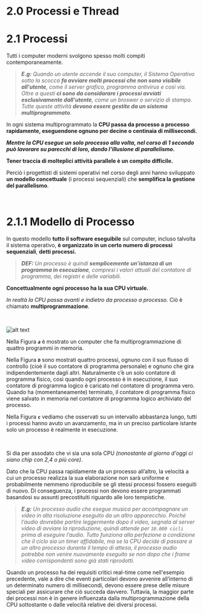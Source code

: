 # 2.0 Processi e Thread

# 2.1 Processi

Tutti i computer moderni svolgono spesso molti compiti contemporaneamente. 

>***E.g:*** *Quando un utente accende il suo computer, il Sistema Operativo sotto la scocca **fa avviare molti processi che non sono visibile all'utente**, come il server grafico, programma antivirus e così via. Oltre a questi **ci sono da considarare i processi avviati esclusivamente dall'utente**, come un broswer o servizio di stampa. Tutte queste attività **devono essere gestite da un sistema multiprogrammato**.*

In ogni sistema multiprogrammato la **CPU passa da processo a processo rapidamente, eseguendone ognuno per decine o centinaia di millisecondi.** 

***Mentre la CPU esegue un solo processo alla volta, nel corso di 1 secondo può lavorare su parecchi di loro, dando l’illusione di parallelismo.***

**Tener traccia di molteplici attività parallele è un compito difficile.** 

Perciò i progettisti di sistemi operativi nel corso degli anni hanno sviluppato **un modello concettuale** (i processi sequenziali) che **semplifica la gestione del parallelismo**.

&nbsp;
&nbsp;
&nbsp;

# 2.1.1 Modello di Processo

In questo modello **tutto il software eseguibile** sul computer, incluso talvolta il sistema ope­rativo, **è organizzato in un certo numero di processi sequenziali**, **detti processi.** 

>***DEF:*** *Un processo è quindi **semplicemente un’istanza di un programma in esecuzione**, compresi i valori attuali del contatore di programma, dei registri e delle variabili.*

**Concettualmente ogni processo ha la sua CPU virtuale.**

*In realtà la CPU passa avanti e indietro da processo a processo.*
Ciò è chiamato **multiprogrammazione**.

&nbsp;
&nbsp;
&nbsp;

![alt text](https://i.imgur.com/fsk5MvW.png)

Nella Figura ***`a`*** è mostrato un computer che fa multiprogrammazione di quattro programmi in memoria. 

Nella Figura ***`b`*** sono mostrati quattro processi, ognuno con il suo flusso di controllo (cioè il suo contatore di programma personale) e ognuno che gira indipendentemente dagli altri. Naturalmente c’è un solo contatore di programma fisico, così quando ogni processo è in esecuzione, il suo contatore di programma logico è caricato nel contatore di programma vero. Quando ha (momentaneamente) terminato, il contatore di programma fisico viene salvato in memoria nel contatore di programma logico archiviato del processo. 

Nella Figura ***`c`*** vediamo che osservati su un intervallo abbastanza lungo, tutti i processi hanno avuto un avanzamento, ma in un preciso particolare istante solo un processo è realmente in esecuzione.

&nbsp;
&nbsp;
&nbsp;

Si dia per assodato che vi sia una sola CPU *(nonostante al giorno d'oggi ci siano chip con 2,4 o più core)*.

Dato che la CPU passa rapidamente da un processo all’altro, la velocità a cui un processo realizza la sua elaborazione non sarà uniforme e probabilmente nemmeno riproducibile se gli stessi processi fossero eseguiti di nuovo. 
Di conseguenza, i processi non devono essere programmati basandosi su assunti precostituiti riguardo alle loro tempistiche.

>***E.g:*** *Un processo audio che esegue musica per accompagnare un video in alta risoluzione eseguito da un altro apparecchio. Poiché l’audio dovrebbe partire leggermente dopo il video, segnala al server video di avviare la riproduzione, quindi attende per `10.000 cicli` prima di eseguire l’audio. Tutto funziona alla perfezione a condizione che il ciclo sia un timer affidabile, ma se la CPU decide di passare a un altro processo durante il tempo di attesa, il processo audio potrebbe non venire nuovamente eseguito se non dopo che i frame video corrispondenti sono già stati riprodotti.*

Quando un processo ha dei requisiti critici real-time come nell'esempio precedente, vale a dire che eventi particolari devono avvenire all’interno di un determinato numero di millisecondi, devono essere prese delle misure speciali per assicurare che ciò succeda davvero. Tuttavia, la maggior parte dei processi non è in genere influenzata dalla multiprogrammazione della CPU sottostante o dalle velocità relative dei diversi processi.
